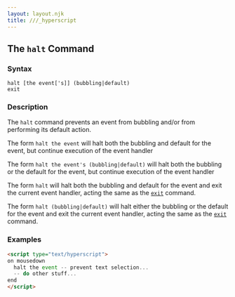 ```yaml
---
layout: layout.njk
title: ///_hyperscript
---
```


## The `halt` Command

### Syntax

```ebnf
halt [the event['s]] (bubbling|default)
exit
```

### Description

The `halt` command prevents an event from bubbling and/or from performing its default action.

The form `halt the event` will halt both the bubbling and default for the event, but continue execution of the
event handler

The form `halt the event's (bubbling|default)` will halt both the bubbling or the default for the event, but continue 
execution of the event handler

The form `halt` will halt both the bubbling and default for the event and exit the current event handler, acting the same
as the [`exit`](/commands/return) command.

The form `halt (bubbling|default)` will halt either the bubbling or the default for the event and exit the current event 
handler, acting the same as the [`exit`](/commands/return) command.


### Examples

```html
<script type="text/hyperscript">
on mousedown
  halt the event -- prevent text selection...
  -- do other stuff...
end
</script>
```